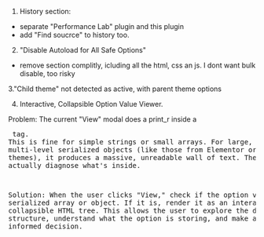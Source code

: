 1. History section:

-   separate "Performance Lab" plugin and this plugin
-   add "Find soucrce" to history too.

2. "Disable Autoload for All Safe Options"

-   remove section complitly, icluding all the html, css an js. I dont want bulk disable, too risky

3."Child theme" not detected as active, with parent theme options

4. Interactive, Collapsible Option Value Viewer.

Problem: The current "View" modal does a print_r inside a <pre> tag. This is fine for simple strings or small arrays. For large, complex, multi-level serialized objects (like those from Elementor or complex themes), it produces a massive, unreadable wall of text. The user can't actually diagnose what's inside.

Solution: When the user clicks "View," check if the option value is a serialized array or object. If it is, render it as an interactive, collapsible HTML tree. This allows the user to explore the data structure, understand what the option is storing, and make a much more informed decision.
